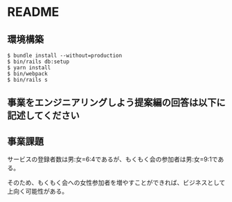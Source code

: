 # README

## 環境構築
```
$ bundle install --without=production
$ bin/rails db:setup
$ yarn install
$ bin/webpack
$ bin/rails s
```

## 事業をエンジニアリングしよう提案編の回答は以下に記述してください

## 事業課題
サービスの登録者数は男:女=6:4であるが、もくもく会の参加者は男:女=9:1である。

そのため、もくもく会への女性参加者を増やすことができれば、ビジネスとして上向く可能性がある。


